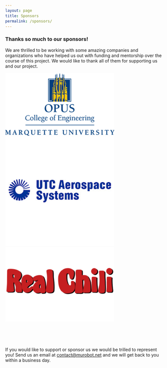 ```yaml
---
layout: page
title: Sponsors
permalink: /sponsors/
---
```

### Thanks so much to our sponsors!

We are thrilled to be working with some amazing companies and organizations who have helped us out with funding and mentorship over the course of this project. We would like to thank all of them for supporting us and our project.
<br/>

<div class="grid">
  <img class="grid-image" alt="Marquette Opus College of Engineering" src="/images/coe.png" width="350"/>
  <img class="grid-image" alt="UTC Aerospace systems" src="/images/utc.jpg" width="350"/>
  <img class="grid-image" alt="Real Chili" src="/images/chili.png" width="350" />
</div>

<br/><br/><br/>


If you would like to support or sponsor us we would be trilled to represent you! Send us an email at [contact@murobot.net](mailto:contact@murobot.net) and we will get back to you within a business day.
